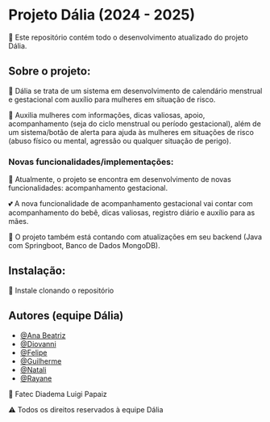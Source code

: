 # Projeto Dália (2024 - 2025)

🔎 Este repositório contém todo o desenvolvimento atualizado do projeto Dália.

## Sobre o projeto:

🌺 Dália se trata de um sistema em desenvolvimento de calendário menstrual e gestacional com
auxílio para mulheres em situação de risco.

📰 Auxilia mulheres com informações, dicas valiosas, apoio, acompanhamento (seja do ciclo menstrual ou
período gestacional), além de um sistema/botão de alerta para ajuda às mulheres em situações de risco
(abuso físico ou mental, agressão ou qualquer situação de perigo).

### Novas funcionalidades/implementações:

🌱 Atualmente, o projeto se encontra em desenvolvimento de novas funcionalidades: acompanhamento
gestacional.

💕 A nova funcionalidade de acompanhamento gestacional vai contar com acompanhamento do bebê, dicas valiosas, 
registro diário e auxílio para as mães.

🎌 O projeto também está contando com atualizações em seu backend (Java com Springboot, Banco de Dados MongoDB).

## Instalação:

📌 Instale clonando o repositório
    
## Autores (equipe Dália)

- [@Ana Beatriz](https://github.com/ana-bia07)
- [@Diovanni](https://github.com/)
- [@Felipe](https://github.com/)
- [@Guilherme](https://github.com/GuilhermeSouza198)
- [@Natali](https://github.com/nouveauromance)
- [@Rayane](https://github.com/RayaneBarrosM)

📍 Fatec Diadema Luigi Papaiz 

⚠️ Todos os direitos reservados à equipe Dália

